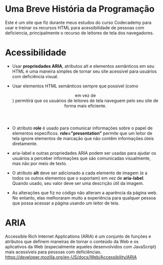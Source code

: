 # Uma Breve História da Programação

Este é um site que fiz durante meus estudos do curso Codecademy para usar e treinar os recursos HTML para acessibilidade de pessoas com deficiencia, principalmente o recurso de leitores de tela dos navegadores.

# Acessibilidade

- Usar **propriedades ARIA**, atributos alt e elementos semânticos em seu HTML é uma maneira simples de tornar seu site acessível para usuários com deficiência visual.

- Usar elementos HTML semânticos sempre que possível (como **<header>** em vez de **<div id="header">**) permitirá que os usuários de leitores de tela naveguem pelo seu site de forma mais eficiente.

- O atributo **role** é usado para comunicar informações sobre o papel de elementos específicos.
**role="presentation"** permite que um leitor de tela ignore elementos de marcação que não contêm informações úteis diretamente.

- aria-label e outras propriedades ARIA podem ser usadas para ajudar os usuários a perceber informações que são comunicadas visualmente, mas não por meio de texto.

- O atributo **alt** deve ser adicionado a cada elemento de imagem (e a todos os outros elementos que o suportam) em vez de **aria-label**. Quando usado, seu valor deve ser uma descrição útil da imagem.

- As alterações que fiz no código não alteram a aparência da página web. No entanto, elas melhoraram muito a experiência para qualquer pessoa que possa acessar a página usando um leitor de tela.

# ARIA

Accessible Rich Internet Applications (ARIA) é um conjunto de funções e atributos que definem maneiras de tornar o conteúdo da Web e os aplicativos da Web (especialmente aqueles desenvolvidos com JavaScript) mais acessíveis para pessoas com deficiências.
https://developer.mozilla.org/en-US/docs/Web/Accessibility/ARIA